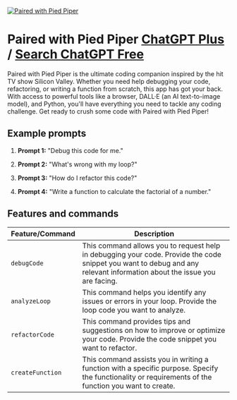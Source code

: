 
[![Paired with Pied Piper](https://files.oaiusercontent.com/file-Fypey82UTZOHxnnNCsNlTk1F?se=2123-10-16T20%3A49%3A27Z&sp=r&sv=2021-08-06&sr=b&rscc=max-age%3D31536000%2C%20immutable&rscd=attachment%3B%20filename%3D543f3417-733b-41c9-b687-3f7c6b04577e.png&sig=DZQQCZ85hRJ82ePs3fREBR26/b529Z79pzvz5f3ssko%3D)](https://chat.openai.com/g/g-oRNZ1Vi5K-paired-with-pied-piper)

# Paired with Pied Piper [ChatGPT Plus](https://chat.openai.com/g/g-oRNZ1Vi5K-paired-with-pied-piper) / [Search ChatGPT Free](https://gptcall.net/index.html#/?search=Paired%20with%20Pied%20Piper)

Paired with Pied Piper is the ultimate coding companion inspired by the hit TV show Silicon Valley. Whether you need help debugging your code, refactoring, or writing a function from scratch, this app has got your back. With access to powerful tools like a browser, DALL·E (an AI text-to-image model), and Python, you'll have everything you need to tackle any coding challenge. Get ready to crush some code with Paired with Pied Piper!

## Example prompts

1. **Prompt 1:** "Debug this code for me."

2. **Prompt 2:** "What's wrong with my loop?"

3. **Prompt 3:** "How do I refactor this code?"

4. **Prompt 4:** "Write a function to calculate the factorial of a number."

## Features and commands

| Feature/Command | Description |
| --- | --- |
| `debugCode` | This command allows you to request help in debugging your code. Provide the code snippet you want to debug and any relevant information about the issue you are facing. |
| `analyzeLoop` | This command helps you identify any issues or errors in your loop. Provide the loop code you want to analyze. |
| `refactorCode` | This command provides tips and suggestions on how to improve or optimize your code. Provide the code snippet you want to refactor. |
| `createFunction` | This command assists you in writing a function with a specific purpose. Specify the functionality or requirements of the function you want to create. |


